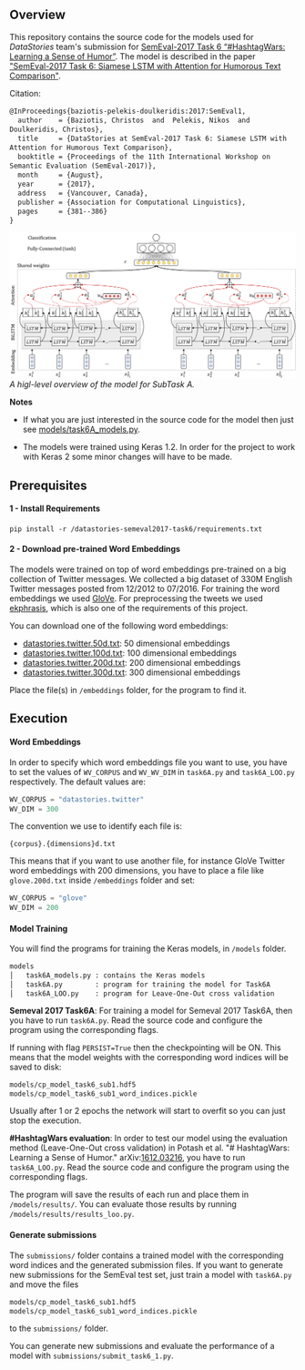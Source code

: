 ## Overview
This repository contains the source code for the models used for _DataStories_ team's submission
for [SemEval-2017 Task 6 “#HashtagWars: Learning a Sense of Humor”](http://alt.qcri.org/semeval2017/task6/).
The model is described in the paper ["SemEval-2017 Task 6: Siamese LSTM with Attention for Humorous Text Comparison"](http://nlp.arizona.edu/SemEval-2017/pdf/SemEval065.pdf).

Citation:
```
@InProceedings{baziotis-pelekis-doulkeridis:2017:SemEval1,
  author    = {Baziotis, Christos  and  Pelekis, Nikos  and  Doulkeridis, Christos},
  title     = {DataStories at SemEval-2017 Task 6: Siamese LSTM with Attention for Humorous Text Comparison},
  booktitle = {Proceedings of the 11th International Workshop on Semantic Evaluation (SemEval-2017)},
  month     = {August},
  year      = {2017},
  address   = {Vancouver, Canada},
  publisher = {Association for Computational Linguistics},
  pages     = {381--386}
}
```


![Siamese-LSTM](task6-1.png)
*A higl-level overview of the model for SubTask A.*


**Notes**

* If what you are just interested in the source code for the model then just see 
[models/task6A_models.py](https://github.com/cbaziotis/datastories-semeval2017-task6/blob/master/models/task6A_models.py).

* The models were trained using Keras 1.2. In order for the project to work with Keras 2 some minor changes will have to be made.



## Prerequisites
#### 1 - Install Requirements
```
pip install -r /datastories-semeval2017-task6/requirements.txt
```

#### 2 - Download pre-trained Word Embeddings
The models were trained on top of word embeddings pre-trained on a big collection of Twitter messages.
We collected a big dataset of 330M English Twitter messages posted from 12/2012 to 07/2016. 
For training the word embeddings we used [GloVe](https://github.com/stanfordnlp/GloVe).
For preprocessing the tweets we used [ekphrasis](https://github.com/cbaziotis/ekphrasis), 
which is also one of the requirements of this project.

You can download one of the following word embeddings:
- [datastories.twitter.50d.txt](https://mega.nz/#!zsQXmZYI!M_y65hkHdY88iC3I8Yeo7N9IRBI4D9mrpz016fqiXwQ): 50 dimensional embeddings
- [datastories.twitter.100d.txt](https://mega.nz/#!OsYTjIrQ!gLp6YLa0A3ncXjaUffbgL2RtUI74bvSkUKpflAS0OyQ): 100 dimensional embeddings
- [datastories.twitter.200d.txt](https://mega.nz/#!W5BXBISB!Vu19nme_shT3RjVL4Pplu8PuyaRH5M5WaNwTYK4Rxes): 200 dimensional embeddings
- [datastories.twitter.300d.txt](https://mega.nz/#!u4hFAJpK!UeZ5ERYod-SwrekW-qsPSsl-GYwLFQkh06lPTR7K93I): 300 dimensional embeddings

Place the file(s) in `/embeddings` folder, for the program to find it.


## Execution


#### Word Embeddings
In order to specify which word embeddings file you want to use, 
you have to set the values of `WV_CORPUS` and `WV_WV_DIM` in `task6A.py` and `task6A_LOO.py` respectively.
The default values are:
```python
WV_CORPUS = "datastories.twitter"
WV_DIM = 300
```

The convention we use to identify each file is:
```
{corpus}.{dimensions}d.txt
```

This means that if you want to use another file, for instance GloVe Twitter word embeddings with 200 dimensions,
you have to place a file like `glove.200d.txt` inside `/embeddings` folder and set:
```python
WV_CORPUS = "glove"
WV_DIM = 200
```


#### Model Training
You will find the programs for training the Keras models, in `/models` folder.
```
models
│   task6A_models.py : contains the Keras models
│   task6A.py        : program for training the model for Task6A
│   task6A_LOO.py    : program for Leave-One-Out cross validation
```

**Semeval 2017 Task6A**: For training a model for Semeval 2017 Task6A, then you have to run `task6A.py`. 
Read the source code and configure the program using the corresponding flags.

If running with flag `PERSIST=True` then the checkpointing will be ON. 
This means that the model weights with the corresponding word indices will be saved to disk:
```
models/cp_model_task6_sub1.hdf5
models/cp_model_task6_sub1_word_indices.pickle
```
Usually after 1 or 2 epochs the network will start to overfit so you can just stop the execution.


**#HashtagWars evaluation**: 
In order to test our model using the evaluation method (Leave-One-Out cross validation) in 
Potash et al. "# HashtagWars: Learning a Sense of Humor." arXiv:[1612.03216](https://arxiv.org/abs/1612.03216),
you have to run `task6A_LOO.py`.
Read the source code and configure the program using the corresponding flags.

The program will save the results of each run and place them in `/models/results/`.
You can evaluate those results by running `/models/results/results_loo.py`.


#### Generate submissions
The `submissions/` folder contains a trained model with the corresponding word indices and the generated submission files.
If you want to generate new submissions for the SemEval test set, 
just train a model with `task6A.py` and move the files 
```
models/cp_model_task6_sub1.hdf5
models/cp_model_task6_sub1_word_indices.pickle
```
to the `submissions/` folder. 

You can generate new submissions and evaluate the performance of a model with `submissions/submit_task6_1.py`.